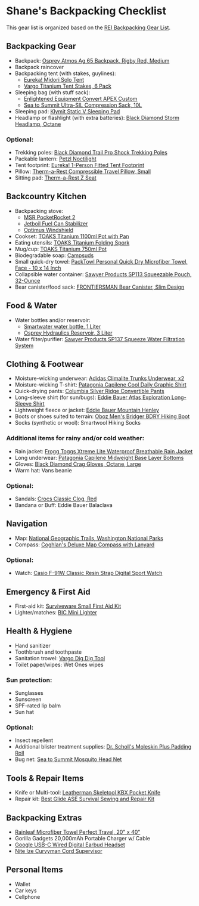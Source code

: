 # Shane's Backpacking Checklist

This gear list is organized based on the [REI Backpacking Gear List](https://www.rei.com/learn/expert-advice/backpacking-checklist.html).

## Backpacking Gear
- Backpack: [Osprey Atmos Ag 65 Backpack, Rigby Red, Medium](https://www.amazon.com/gp/product/B077K5HGHW)
- Backpack raincover
- Backpacking tent (with stakes, guylines): 
  - [Eureka! Midori Solo Tent](https://eurekacamping.johnsonoutdoors.com/tents/backpacking/midori-solo-tent)
  - [Vargo Titanium Tent Stakes, 6 Pack](https://www.amazon.com/gp/product/B001OPKGAO)
- Sleeping bag (with stuff sack): 
  - [Enlightened Equipment Convert APEX Custom](https://enlightenedequipment.com/convert-apex-custom/)
  - [Sea to Summit Ultra-SIL Compression Sack, 10L](https://www.amazon.com/gp/product/B000NQDH1U)
- Sleeping pad: [Klymit Static V Sleeping Pad](https://www.amazon.com/gp/product/B007RFG0NM)
- Headlamp or flashlight (with extra batteries): [Black Diamond Storm Headlamp, Octane](https://www.amazon.com/gp/product/B06WVK7LZS)

### Optional:
- Trekking poles: [Black Diamond Trail Pro Shock Trekking Poles](https://www.amazon.com/gp/product/B00H58EGVO)
- Packable lantern: [Petzl Noctilight](https://www.amazon.com/gp/product/B01KYTT642)
- Tent footprint: [Eureka! 1-Person Fitted Tent Footprint](https://www.amazon.com/gp/product/B07KTCLGRH)
- Pillow: [Therm-a-Rest Compressible Travel Pillow, Small](https://www.amazon.com/gp/product/B01MQLSI1M)
- Sitting pad: [Therm-a-Rest Z Seat](https://www.amazon.com/gp/product/B01MQRHYJV)

## Backcountry Kitchen
- Backpacking stove: 
  - [MSR PocketRocket 2](https://www.amazon.com/gp/product/B01N5O7551)
  - [Jetboil Fuel Can Stabilizer](https://www.amazon.com/gp/product/B00MUYUDC4)
  - [Optimus Windshield](https://www.amazon.com/gp/product/B00F5EUL7S)
- Cookset: [TOAKS Titanium 1100ml Pot with Pan](https://www.amazon.com/gp/product/B009MZHRKU)
- Eating utensils: [TOAKS Titanium Folding Spork](https://www.amazon.com/gp/product/B00GLD8SYA)
- Mug/cup: [TOAKS Titanium 750ml Pot](https://www.amazon.com/gp/product/B009B98FGW)
- Biodegradable soap: [Campsuds](https://www.amazon.com/gp/product/B000TTL8GC)
- Small quick-dry towel: [PackTowl Personal Quick Dry Microfiber Towel, Face - 10 x 14 Inch](https://www.amazon.com/gp/product/B01MTOARTS)
- Collapsible water container: [Sawyer Products SP113 Squeezable Pouch, 32-Ounce](https://www.amazon.com/gp/product/B005SO8RQM)
- Bear canister/food sack: [FRONTIERSMAN Bear Canister, Slim Design](https://www.amazon.com/gp/product/B07B87GKZ1)

## Food & Water
- Water bottles and/or reservoir: 
  - [Smartwater water bottle, 1 Liter](https://www.amazon.com/gp/product/B000WGBH1S)
  - [Osprey Hydraulics Reservoir, 3 Liter](https://www.amazon.com/gp/product/B017JFWZ4W)
- Water filter/purifier: [Sawyer Products SP137 Squeeze Water Filtration System](https://www.amazon.com/gp/product/B00WG9AFW6)

## Clothing & Footwear
- Moisture-wicking underwear: [Adidas Climalite Trunks Underwear, x2](https://www.amazon.com/gp/product/B07KZ78634)
- Moisture-wicking T-shirt: [Patagonia Capilene Cool Daily Graphic Shirt](https://www.patagonia.com/product/mens-capilene-cool-daily-graphic-shirt/45235.html)
- Quick-drying pants: [Columbia Silver Ridge Convertible Pants](https://www.rei.com/product/146669)
- Long-sleeve shirt (for sun/bugs): [Eddie Bauer Atlas Exploration Long-Sleeve Shirt](https://www.eddiebauer.com/p/12924204)
- Lightweight fleece or jacket: [Eddie Bauer Mountain Henley](https://www.eddiebauer.com/p/13302332)
- Boots or shoes suited to terrain: [Oboz Men's Bridger BDRY Hiking Boot](https://www.amazon.com/gp/product/B00FJ2LL1Q)
- Socks (synthetic or wool): Smartwool Hiking Socks

### Additional items for rainy and/or cold weather:
- Rain jacket: [Frogg Toggs Xtreme Lite Waterproof Breathable Rain Jacket](https://www.amazon.com/gp/product/B077H5N6M5)
- Long underwear: [Patagonia Capilene Midweight Base Layer Bottoms](https://www.rei.com/product/155316)
- Gloves: [Black Diamond Crag Gloves, Octane, Large](https://www.amazon.com/gp/product/B019C25E9I)
- Warm hat: Vans beanie

### Optional:
- Sandals: [Crocs Classic Clog, Red](https://www.amazon.com/dp/B00HB55PZW)
- Bandana or Buff: Eddie Bauer Balaclava

## Navigation
- Map: [National Geographic Trails, Washington National Parks](https://www.amazon.com/gp/product/1597756024)
- Compass: [Coghlan's Deluxe Map Compass with Lanyard](https://www.amazon.com/gp/product/B000E22D6I)

### Optional:
- Watch: [Casio F-91W Classic Resin Strap Digital Sport Watch](https://www.amazon.com/gp/product/B000GAWSDG)

## Emergency & First Aid
- First-aid kit: [Surviveware Small First Aid Kit](https://www.amazon.com/gp/product/B01HGSLB6K)
- Lighter/matches: [BIC Mini Lighter](https://www.amazon.com/gp/product/B00863XN4I)

## Health & Hygiene
- Hand sanitizer
- Toothbrush and toothpaste
- Sanitation trowel: [Vargo Dig Dig Tool](https://www.amazon.com/gp/product/B072N2N9RH)
- Toilet paper/wipes: Wet Ones wipes

### Sun protection:
- Sunglasses
- Sunscreen
- SPF-rated lip balm
- Sun hat

### Optional:
- Insect repellent
- Additional blister treatment supplies: [Dr. Scholl's Moleskin Plus Padding Roll](https://www.amazon.com/gp/product/B007W9MGLI)
- Bug net: [Sea to Summit Mosquito Head Net](https://www.amazon.com/gp/product/B000NSZ3WY)

## Tools & Repair Items
- Knife or Multi-tool: [Leatherman Skeletool KBX Pocket Knife](https://www.amazon.com/gp/product/B071VN2R3L)
- Repair kit: [Best Glide ASE Survival Sewing and Repair Kit](https://www.amazon.com/gp/product/B004IAEFXQ)

## Backpacking Extras
- [Rainleaf Microfiber Towel Perfect Travel, 20" x 40"](https://www.amazon.com/gp/product/B01A4ZXX5Y)
- Gorilla Gadgets 20,000mAh Portable Charger w/ Cable
- [Google USB-C Wired Digital Earbud Headset](https://www.amazon.com/gp/product/B07SL5RDMH)
- [Nite Ize Curvyman Cord Supervisor](https://www.amazon.com/gp/product/B002LED4II)


## Personal Items
- Wallet
- Car keys
- Cellphone
